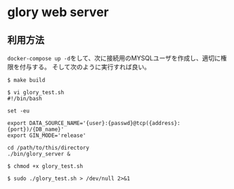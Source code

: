 # glory web server

## 利用方法
`docker-compose up -d`をして、次に接続用のMYSQLユーザを作成し、適切に権限を付与する。
そして次のように実行すれば良い。

```shell
$ make build

$ vi glory_test.sh
#!/bin/bash

set -eu

export DATA_SOURCE_NAME='{user}:{passwd}@tcp({address}:{port})/{DB_name}'
export GIN_MODE='release'

cd /path/to/this/directory
./bin/glory_server &

$ chmod +x glory_test.sh

$ sudo ./glory_test.sh > /dev/null 2>&1
```

